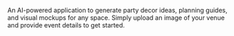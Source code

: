 An AI-powered application to generate party decor ideas, planning guides, and visual mockups for any space. Simply upload an image of your venue and provide event details to get started.
